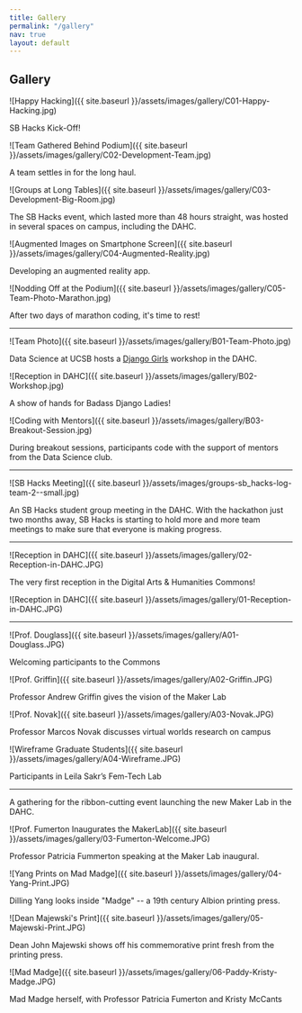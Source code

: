 ```yaml
---
title: Gallery
permalink: "/gallery"
nav: true
layout: default
---
```


## Gallery

![Happy Hacking]({{ site.baseurl }}/assets/images/gallery/C01-Happy-Hacking.jpg)

SB Hacks Kick-Off! 

![Team Gathered Behind Podium]({{ site.baseurl }}/assets/images/gallery/C02-Development-Team.jpg)

A team settles in for the long haul.

![Groups at Long Tables]({{ site.baseurl }}/assets/images/gallery/C03-Development-Big-Room.jpg)

The SB Hacks event, which lasted more than 48 hours straight, was hosted in several spaces on campus, including the DAHC.

![Augmented Images on Smartphone Screen]({{ site.baseurl }}/assets/images/gallery/C04-Augmented-Reality.jpg)

Developing an augmented reality app.

![Nodding Off at the Podium]({{ site.baseurl }}/assets/images/gallery/C05-Team-Photo-Marathon.jpg)

After two days of marathon coding, it's time to rest!

----------

![Team Photo]({{ site.baseurl }}/assets/images/gallery/B01-Team-Photo.jpg)

Data Science at UCSB hosts a [Django Girls](https://djangogirls.org) workshop in the DAHC.

![Reception in DAHC]({{ site.baseurl }}/assets/images/gallery/B02-Workshop.jpg)

A show of hands for Badass Django Ladies!

![Coding with Mentors]({{ site.baseurl }}/assets/images/gallery/B03-Breakout-Session.jpg)

During breakout sessions, participants code with the support of mentors from the Data Science club.

----------

![SB Hacks Meeting]({{ site.baseurl }}/assets/images/groups-sb_hacks-log-team-2--small.jpg)

An SB Hacks student group meeting in the DAHC. With the hackathon just two months away, SB Hacks is starting to hold more and more team meetings to make sure that everyone is making progress.

----------

![Reception in DAHC]({{ site.baseurl }}/assets/images/gallery/02-Reception-in-DAHC.JPG)

The very first reception in the Digital Arts & Humanities Commons!

![Reception in DAHC]({{ site.baseurl }}/assets/images/gallery/01-Reception-in-DAHC.JPG)

----------

![Prof. Douglass]({{ site.baseurl }}/assets/images/gallery/A01-Douglass.JPG)

Welcoming participants to the Commons

![Prof. Griffin]({{ site.baseurl }}/assets/images/gallery/A02-Griffin.JPG)

Professor Andrew Griffin gives the vision of the Maker Lab

![Prof. Novak]({{ site.baseurl }}/assets/images/gallery/A03-Novak.JPG)

Professor Marcos Novak discusses virtual worlds research on campus

![Wireframe Graduate Students]({{ site.baseurl }}/assets/images/gallery/A04-Wireframe.JPG)

Participants in Leila Sakr’s Fem-Tech Lab

----------

A gathering for the ribbon-cutting event launching the new Maker Lab in the DAHC.

![Prof. Fumerton Inaugurates the MakerLab]({{ site.baseurl }}/assets/images/gallery/03-Fumerton-Welcome.JPG)

Professor Patricia Fummerton speaking at the Maker Lab inaugural.

![Yang Prints on Mad Madge]({{ site.baseurl }}/assets/images/gallery/04-Yang-Print.JPG)

Dilling Yang looks inside "Madge" -- a 19th century Albion printing press.

![Dean Majewski's Print]({{ site.baseurl }}/assets/images/gallery/05-Majewski-Print.JPG)

Dean John Majewski shows off his commemorative print fresh from the printing press.

![Mad Madge]({{ site.baseurl }}/assets/images/gallery/06-Paddy-Kristy-Madge.JPG)

Mad Madge herself, with Professor Patricia Fumerton and Kristy McCants